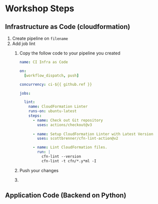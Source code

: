 # Workshop Steps

## Infrastructure as Code (cloudformation)

1. Create pipeline on `filename`
2. Add job lint
   1. Copy the follow code to your pipeline you created

      ```yml
      name: CI Infra as Code

      on:
        [workflow_dispatch, push]

      concurrency: ci-${{ github.ref }}

      jobs:

        lint:
          name: CloudFormation Linter
          runs-on: ubuntu-latest
          steps:
            - name: Check out Git repository
              uses: actions/checkout@v3
              
            - name: Setup CloudFormation Linter with Latest Version
              uses: scottbrenner/cfn-lint-action@v2

            - name: Lint CloudFormation files.
              run: |
                cfn-lint --version
                cfn-lint -t cfn/*.y*ml -I

      ```

   2. Push your changes
   3. 

## Application Code (Backend on Python)
